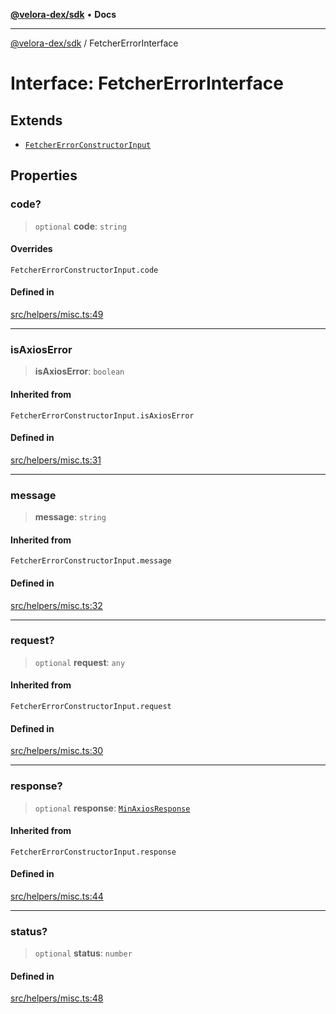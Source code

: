 [**@velora-dex/sdk**](../README.md) • **Docs**

***

[@velora-dex/sdk](../globals.md) / FetcherErrorInterface

# Interface: FetcherErrorInterface

## Extends

- [`FetcherErrorConstructorInput`](../-internal-/type-aliases/FetcherErrorConstructorInput.md)

## Properties

### code?

> `optional` **code**: `string`

#### Overrides

`FetcherErrorConstructorInput.code`

#### Defined in

[src/helpers/misc.ts:49](https://github.com/paraswap/paraswap-sdk/blob/master/src/helpers/misc.ts#L49)

***

### isAxiosError

> **isAxiosError**: `boolean`

#### Inherited from

`FetcherErrorConstructorInput.isAxiosError`

#### Defined in

[src/helpers/misc.ts:31](https://github.com/paraswap/paraswap-sdk/blob/master/src/helpers/misc.ts#L31)

***

### message

> **message**: `string`

#### Inherited from

`FetcherErrorConstructorInput.message`

#### Defined in

[src/helpers/misc.ts:32](https://github.com/paraswap/paraswap-sdk/blob/master/src/helpers/misc.ts#L32)

***

### request?

> `optional` **request**: `any`

#### Inherited from

`FetcherErrorConstructorInput.request`

#### Defined in

[src/helpers/misc.ts:30](https://github.com/paraswap/paraswap-sdk/blob/master/src/helpers/misc.ts#L30)

***

### response?

> `optional` **response**: [`MinAxiosResponse`](../-internal-/type-aliases/MinAxiosResponse.md)

#### Inherited from

`FetcherErrorConstructorInput.response`

#### Defined in

[src/helpers/misc.ts:44](https://github.com/paraswap/paraswap-sdk/blob/master/src/helpers/misc.ts#L44)

***

### status?

> `optional` **status**: `number`

#### Defined in

[src/helpers/misc.ts:48](https://github.com/paraswap/paraswap-sdk/blob/master/src/helpers/misc.ts#L48)
